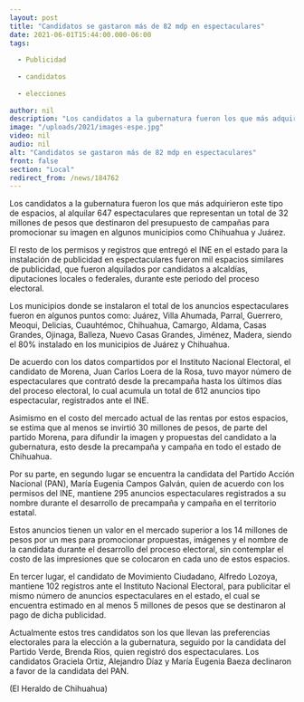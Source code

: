 ```yaml
---
layout: post
title: "Candidatos se gastaron más de 82 mdp en espectaculares"
date: 2021-06-01T15:44:00.000-06:00
tags:
  
  - Publicidad
  
  - candidatos
  
  - elecciones
  
author: nil
description: "Los candidatos a la gubernatura fueron los que más adquirieron este tipo de espacios, al alquilar 647 espectaculares que representan un total de 32 millones de pesos"
image: "/uploads/2021/images-espe.jpg"
video: nil
audio: nil
alt: "Candidatos se gastaron más de 82 mdp en espectaculares"
front: false
section: "Local"
redirect_from: /news/184762
---
```


Los candidatos a la gubernatura fueron los que más adquirieron este tipo de espacios, al alquilar 647 espectaculares que representan un total de 32 millones de pesos que destinaron del presupuesto de campañas para promocionar su imagen en algunos municipios como Chihuahua y Juárez.

El resto de los permisos y registros que entregó el INE en el estado para la instalación de publicidad en espectaculares fueron mil espacios similares de publicidad, que fueron alquilados por candidatos a alcaldías, diputaciones locales o federales, durante este periodo del proceso electoral.

Los municipios donde se instalaron el total de los anuncios espectaculares fueron en algunos puntos como: Juárez, Villa Ahumada, Parral, Guerrero, Meoqui, Delicias, Cuauhtémoc, Chihuahua, Camargo, Aldama, Casas Grandes, Ojinaga, Balleza, Nuevo Casas Grandes, Jiménez, Madera, siendo el 80% instalado en los municipios de Juárez y Chihuahua.

De acuerdo con los datos compartidos por el Instituto Nacional Electoral, el candidato de Morena, Juan Carlos Loera de la Rosa, tuvo mayor número de espectaculares que contrató desde la precampaña hasta los últimos días del proceso electoral, lo cual acumula un total de 612 anuncios tipo espectacular, registrados ante el INE.

Asimismo en el costo del mercado actual de las rentas por estos espacios, se estima que al menos se invirtió 30 millones de pesos, de parte del partido Morena, para difundir la imagen y propuestas del candidato a la gubernatura, esto desde la precampaña y campaña en todo el estado de Chihuahua.

Por su parte, en segundo lugar se encuentra la candidata del Partido Acción Nacional (PAN), María Eugenia Campos Galván, quien de acuerdo con los permisos del INE, mantiene 295 anuncios espectaculares registrados a su nombre durante el desarrollo de precampaña y campaña en el territorio estatal.

Estos anuncios tienen un valor en el mercado superior a los 14 millones de pesos por un mes para promocionar propuestas, imágenes y el nombre de la candidata durante el desarrollo del proceso electoral, sin contemplar el costo de las impresiones que se colocaron en cada uno de estos espacios.

En tercer lugar, el candidato de Movimiento Ciudadano, Alfredo Lozoya, mantiene 102 registros ante el Instituto Nacional Electoral, para publicitar el mismo número de anuncios espectaculares en el estado, el cual se encuentra estimado en al menos 5 millones de pesos que se destinaron al pago de dicha publicidad.

Actualmente estos tres candidatos son los que llevan las preferencias electorales para la elección a la gubernatura, seguido por la candidata del Partido Verde, Brenda Ríos, quien registró dos espectaculares. Los candidatos Graciela Ortiz, Alejandro Díaz y María Eugenia Baeza declinaron a favor de la candidata del PAN.

(El Heraldo de Chihuahua)